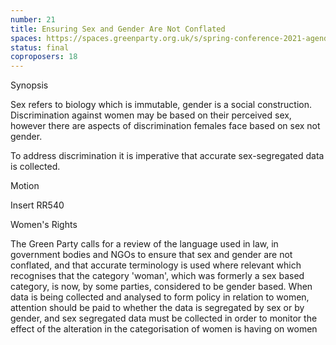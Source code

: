 ```yaml
---
number: 21
title: Ensuring Sex and Gender Are Not Conflated
spaces: https://spaces.greenparty.org.uk/s/spring-conference-2021-agenda-forum2/?contentId=78493
status: final
coproposers: 18
---
```

Synopsis


Sex refers to biology which is immutable, gender is a social construction.
Discrimination against women may be based on their perceived sex, however there are aspects of discrimination females face based on sex not gender.


To address discrimination it is imperative that accurate sex-segregated data is collected.


Motion


Insert RR540


Women's Rights


The Green Party calls for a review of the language used in law, in government bodies and NGOs to ensure that sex and gender are not conflated, and that accurate terminology is used where relevant which recognises that the category 'woman', which was formerly a sex based category, is now, by some parties, considered to be gender based.
When data is being collected and analysed to form policy in relation to women, attention should be paid to whether the data is segregated by sex or by gender, and sex segregated data must be collected in order to monitor the effect of the alteration in the categorisation of women is having on women
